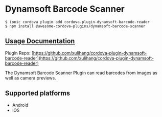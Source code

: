 # Dynamsoft Barcode Scanner

```
$ ionic cordova plugin add cordova-plugin-dynamsoft-barcode-reader
$ npm install @awesome-cordova-plugins/dynamsoft-barcode-scanner
```

## [Usage Documentation](https://danielsogl.gitbook.io/awesome-cordova-plugins/plugins/dynamsoft-barcode-scanner/)

Plugin Repo: [https://github.com/xulihang/cordova-plugin-dynamsoft-barcode-reader](https://github.com/xulihang/cordova-plugin-dynamsoft-barcode-reader)

The Dynamsoft Barcode Scanner Plugin can read barcodes from images as well as camera previews.

## Supported platforms

* Android
* iOS
  



